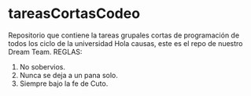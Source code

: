 # tareasCortasCodeo
Repositorio que contiene la tareas grupales cortas de programación de todos los ciclo de la universidad
Hola causas, este es el repo de nuestro Dream Team.
REGLAS:
1. No sobervios.
2. Nunca se deja a un pana solo.
3. Siempre bajo la fe de Cuto.
